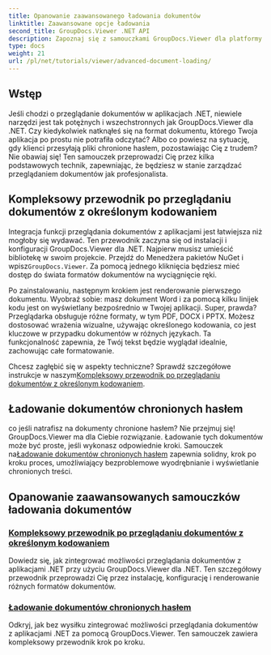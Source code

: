 ```yaml
---
title: Opanowanie zaawansowanego ładowania dokumentów
linktitle: Zaawansowane opcje ładowania
second_title: GroupDocs.Viewer .NET API
description: Zapoznaj się z samouczkami GroupDocs.Viewer dla platformy .NET, aby bezproblemowo zintegrować zaawansowane możliwości przeglądania dokumentów z aplikacjami.
type: docs
weight: 21
url: /pl/net/tutorials/viewer/advanced-document-loading/
---
```

## Wstęp

Jeśli chodzi o przeglądanie dokumentów w aplikacjach .NET, niewiele narzędzi jest tak potężnych i wszechstronnych jak GroupDocs.Viewer dla .NET. Czy kiedykolwiek natknąłeś się na format dokumentu, którego Twoja aplikacja po prostu nie potrafiła odczytać? Albo co powiesz na sytuację, gdy klienci przesyłają pliki chronione hasłem, pozostawiając Cię z trudem? Nie obawiaj się! Ten samouczek przeprowadzi Cię przez kilka podstawowych technik, zapewniając, że będziesz w stanie zarządzać przeglądaniem dokumentów jak profesjonalista.

## Kompleksowy przewodnik po przeglądaniu dokumentów z określonym kodowaniem

Integracja funkcji przeglądania dokumentów z aplikacjami jest łatwiejsza niż mogłoby się wydawać. Ten przewodnik zaczyna się od instalacji i konfiguracji GroupDocs.Viewer dla .NET. Najpierw musisz umieścić bibliotekę w swoim projekcie. Przejdź do Menedżera pakietów NuGet i wpisz`GroupDocs.Viewer`. Za pomocą jednego kliknięcia będziesz mieć dostęp do świata formatów dokumentów na wyciągnięcie ręki.

Po zainstalowaniu, następnym krokiem jest renderowanie pierwszego dokumentu. Wyobraź sobie: masz dokument Word i za pomocą kilku linijek kodu jest on wyświetlany bezpośrednio w Twojej aplikacji. Super, prawda? Przeglądarka obsługuje różne formaty, w tym PDF, DOCX i PPTX. Możesz dostosować wrażenia wizualne, używając określonego kodowania, co jest kluczowe w przypadku dokumentów w różnych językach. Ta funkcjonalność zapewnia, że Twój tekst będzie wyglądał idealnie, zachowując całe formatowanie.

 Chcesz zagłębić się w aspekty techniczne? Sprawdź szczegółowe instrukcje w naszym[Kompleksowy przewodnik po przeglądaniu dokumentów z określonym kodowaniem](./document-viewing-with-specific-encoding/).

## Ładowanie dokumentów chronionych hasłem

 co jeśli natrafisz na dokumenty chronione hasłem? Nie przejmuj się! GroupDocs.Viewer ma dla Ciebie rozwiązanie. Ładowanie tych dokumentów może być proste, jeśli wykonasz odpowiednie kroki. Samouczek na[Ładowanie dokumentów chronionych hasłem](./loading-password-protected-document/) zapewnia solidny, krok po kroku proces, umożliwiający bezproblemowe wyodrębnianie i wyświetlanie chronionych treści.

## Opanowanie zaawansowanych samouczków ładowania dokumentów
### [Kompleksowy przewodnik po przeglądaniu dokumentów z określonym kodowaniem](./document-viewing-with-specific-encoding/)
Dowiedz się, jak zintegrować możliwości przeglądania dokumentów z aplikacjami .NET przy użyciu GroupDocs.Viewer dla .NET. Ten szczegółowy przewodnik przeprowadzi Cię przez instalację, konfigurację i renderowanie różnych formatów dokumentów.
### [Ładowanie dokumentów chronionych hasłem](./loading-password-protected-document/)
Odkryj, jak bez wysiłku zintegrować możliwości przeglądania dokumentów z aplikacjami .NET za pomocą GroupDocs.Viewer. Ten samouczek zawiera kompleksowy przewodnik krok po kroku.